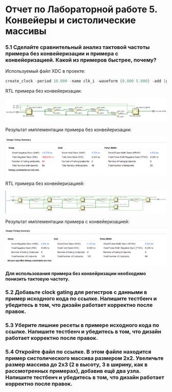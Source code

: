 # Отчет по Лабораторной работе 5. Конвейеры и систолические массивы
### 5.1 Сделайте сравнительный анализ тактовой частоты примера без конвейеризации и примера с конвейеризацией. Какой из примеров быстрее, почему?

Используемый файл XDC в проекте:

```verilog
create_clock -period 10.000 -name clk_i -waveform {0.000 5.000} -add [get_ports clk_i]
```
RTL примера без конвейеризации:

<p align="center" > <img src="./pics/rtl_wo_pipeline.png"></p>

Результат имплементации примера без конвейеризации:

<p align="center" > <img src="./pics/slack_wo_pipeline.png"></p>

RTL примера без конвейеризацией:

<p align="center" > <img src="./pics/rtl_w_pipeline.png"></p>

Результат имплементации примера c конвейеризацией:

<p align="center" > <img src="./pics/slack_w_pipeline.png"></p>

**Для использования примера без конвейризации необходимо понизить тактовую частоту.**


### 5.2 Добавьте clock gating для регистров с данными в пример исходного кода по ссылке. Напишите тестбенч и убедитесь в том, что дизайн работает корректно после правок.

### 5.3 Уберите лишние ресеты в примере исходного кода по ссылке. Напишите тестбенч и убедитесь в том, что дизайн работает корректно после правок.

### 5.4 Откройте файл по ссылке. В этом файле находится пример систолического массива размером 2x2. Увеличьте размер массива до 2x3 (2 в высоту, 3 в ширину, как в рассмотренных примерах), добавив ещё два узла. Напишите тестбенч и убедитесь в том, что дизайн работает корректно после правок.
